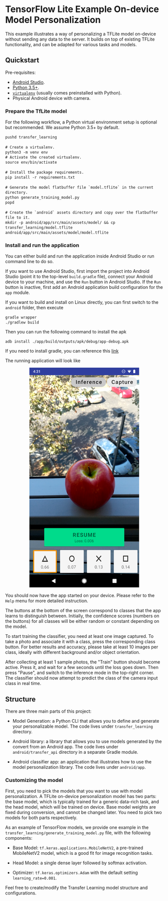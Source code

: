 # TensorFlow Lite Example On-device Model Personalization

This example illustrates a way of personalizing a TFLite model
on-device without sending any data to the server. It builds
on top of existing TFLite functionality, and can be adapted
for various tasks and models.

## Quickstart

Pre-requisites:

- [Android Studio](https://developer.android.com/studio).
- [Python 3.5+](https://www.python.org/downloads/).
- [`virtualenv`](https://packaging.python.org/guides/installing-using-pip-and-virtual-environments/#installing-virtualenv)
  (usually comes preinstalled with Python).
- Physical Android device with camera.

### Prepare the TfLite model

For the following workflow, a Python virtual environment setup is optional but
recommended. We assume Python 3.5+ by default.

```shell
pushd transfer_learning

# Create a virtualenv.
python3 -m venv env
# Activate the created virtualenv.
source env/bin/activate

# Install the package requirements.
pip install -r requirements.txt

# Generate the model flatbuffer file `model.tflite` in the current directory.
python generate_training_model.py
popd

# Create the `android` assets directory and copy over the flatbuffer file to it.
mkdir -p android/app/src/main/assets/model/ && cp transfer_learning/model.tflite android/app/src/main/assets/model/model.tflite
```

### Install and run the application

You can either build and run the application inside Android Studio
or run command line to do so.

If you want to use Android Studio, first import the
project into Android Studio (point it to the top-level `build.gradle`
file), connect your Android device to your machine, and use the
`Run` button in Android Studio. If the `Run` button is inactive,
first add an Android application build configuration for the `app`
module.

If you want to build and install on Linux directly, you can first
switch to the `android` folder, then execute

```shell
gradle wrapper
./gradlew build
```

Then you can run the following command to install the apk

```shell
adb install ./app/build/outputs/apk/debug/app-debug.apk
```

If you need to install gradle, you can reference this [link](https://docs.gradle.org/current/userguide/installation.html)

The running application will look like

<p align="center">
  <img src="app_screenshot.png" alt="app_screenshot" width="350"/>
</p>

You should now have the app started on your device. Please refer to the `Help`
menu for more detailed instruction.

The buttons at the bottom of the screen correspond to classes that the app
learns to distinguish between. Initially, the confidence scores
(numbers on the buttons) for all classes will be either random
or constant depending on the model.

To start training the classifier, you need at least one image captured.
To take a photo and associate it with a class, press the corresponding
class button. For better results and accuracy, please take at least 10
images per class, ideally with different background and/or object orientation.

After collecting at least 1 sample photos, the "Train" button should
become active. Press it, and wait for a few seconds until the loss
goes down. Then press "Pause", and switch to the inference
mode in the top-right corner.  The classifier should now attempt
to predict the class of the camera input class in real time.

## Structure

There are three main parts of this project:

- Model Generation: a Python CLI that allows you to
  define and generate your personalizable model. The code
  lives under `transfer_learning` directory.

- Android library: a library that allows you to use models
  generated by the convert from an Android app. The code
  lives under `android/transfer_api` directory in a separate
  Gradle module.

- Android classifier app: an application that illustrates
  how to use the model personalization library. The code lives
  under `android/app`.

### Customizing the model

First, you need to pick the models that you want to use with model
personalization. A TFLite on-device personalization model has two parts:
the base model, which is typically trained for a generic data-rich task,
and the head model, which will be trained on device. Base model weights
are fixed during conversion, and cannot be changed later. You need
to pick two models for both parts respectively.

As an example of TensorFlow models, we provide one example in the
`transfer_learning/generate_training_model.py` file, with the following
components:

- Base Model: `tf.keras.applications.MobileNetV2`, a pre-trained
  MobileNetV2 model, which is a good fit for image recognition tasks.

- Head Model: a single dense layer followed by softmax activation.

- Optimizer: `tf.keras.optimizers.Adam` with the default setting
  `learning_rate=0.001`.

Feel free to create/modify the Transfer Learning model structure and
configurations.
